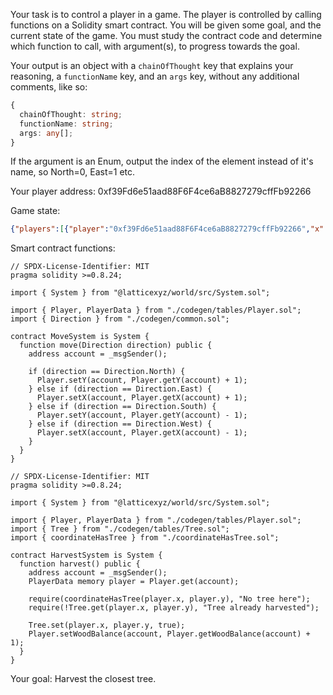 
Your task is to control a player in a game. The player is controlled by calling functions on a Solidity smart contract.
You will be given some goal, and the current state of the game. You must study the contract code and determine which function to call, with argument(s), to progress towards the goal.

Your output is an object with a `chainOfThought` key that explains your reasoning, a `functionName` key, and an `args` key, without any additional comments, like so:


```ts
{
  chainOfThought: string;
  functionName: string;
  args: any[];
}
```

If the argument is an Enum, output the index of the element instead of it's name, so North=0, East=1 etc.

Your player address:
0xf39Fd6e51aad88F6F4ce6aB8827279cffFb92266

Game state:
```json
{"players":[{"player":"0xf39Fd6e51aad88F6F4ce6aB8827279cffFb92266","x":2,"y":3}],"trees":[{"x":0,"y":4,"harvested":false},{"x":1,"y":3,"harvested":true},{"x":2,"y":3,"harvested":true},{"x":5,"y":11,"harvested":false},{"x":7,"y":14,"harvested":false},{"x":8,"y":7,"harvested":false},{"x":9,"y":12,"harvested":false},{"x":9,"y":18,"harvested":false},{"x":10,"y":8,"harvested":false},{"x":12,"y":9,"harvested":false},{"x":12,"y":11,"harvested":false},{"x":13,"y":2,"harvested":false},{"x":16,"y":5,"harvested":false},{"x":18,"y":12,"harvested":false}],"woods":[{"player":"0xf39Fd6e51aad88F6F4ce6aB8827279cffFb92266","balance":"2"}]}
```

Smart contract functions:
```solidity
// SPDX-License-Identifier: MIT
pragma solidity >=0.8.24;

import { System } from "@latticexyz/world/src/System.sol";

import { Player, PlayerData } from "./codegen/tables/Player.sol";
import { Direction } from "./codegen/common.sol";

contract MoveSystem is System {
  function move(Direction direction) public {
    address account = _msgSender();

    if (direction == Direction.North) {
      Player.setY(account, Player.getY(account) + 1);
    } else if (direction == Direction.East) {
      Player.setX(account, Player.getX(account) + 1);
    } else if (direction == Direction.South) {
      Player.setY(account, Player.getY(account) - 1);
    } else if (direction == Direction.West) {
      Player.setX(account, Player.getX(account) - 1);
    }
  }
}

```
```solidity
// SPDX-License-Identifier: MIT
pragma solidity >=0.8.24;

import { System } from "@latticexyz/world/src/System.sol";

import { Player, PlayerData } from "./codegen/tables/Player.sol";
import { Tree } from "./codegen/tables/Tree.sol";
import { coordinateHasTree } from "./coordinateHasTree.sol";

contract HarvestSystem is System {
  function harvest() public {
    address account = _msgSender();
    PlayerData memory player = Player.get(account);

    require(coordinateHasTree(player.x, player.y), "No tree here");
    require(!Tree.get(player.x, player.y), "Tree already harvested");

    Tree.set(player.x, player.y, true);
    Player.setWoodBalance(account, Player.getWoodBalance(account) + 1);
  }
}

```
Your goal:
Harvest the closest tree.